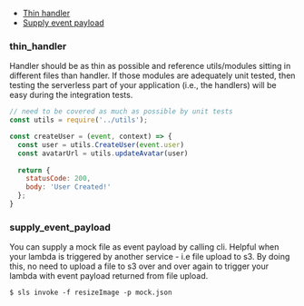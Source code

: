 * [Thin handler](#thin_handler)
* [Supply event payload](#supply_event_payload)

### thin_handler

Handler should be as thin as possible and reference utils/modules sitting in different files than handler. If those modules are adequately unit tested, then testing the serverless part of your application (i.e., the handlers) will be easy during the integration tests.

```js
// need to be covered as much as possible by unit tests
const utils = require('../utils');

const createUser = (event, context) => {
  const user = utils.CreateUser(event.user)
  const avatarUrl = utils.updateAvatar(user)
  
  return {
    statusCode: 200,
    body: 'User Created!'
  };
}
```

### supply_event_payload

You can supply a mock file as event payload by calling cli. Helpful when your lambda is triggered by another service - i.e file upload to s3. By doing this, no need to upload a file to s3 over and over again to trigger your lambda with event payload returned from file upload.

```shell
$ sls invoke -f resizeImage -p mock.json
```





